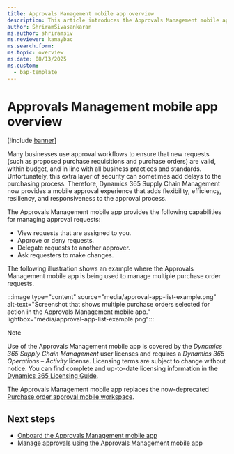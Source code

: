 ```yaml
---
title: Approvals Management mobile app overview
description: This article introduces the Approvals Management mobile app.
author: ShriramSivasankaran
ms.author: shriramsiv
ms.reviewer: kamaybac
ms.search.form: 
ms.topic: overview
ms.date: 08/13/2025
ms.custom:
  - bap-template
---
```


# Approvals Management mobile app overview

[!include [banner](../../includes/banner.md)]

Many businesses use approval workflows to ensure that new requests (such as proposed purchase requisitions and purchase orders) are valid, within budget, and in line with all business practices and standards. Unfortunately, this extra layer of security can sometimes add delays to the purchasing process. Therefore, Dynamics 365 Supply Chain Management now provides a mobile approval experience that adds flexibility, efficiency, resiliency, and responsiveness to the approval process.

The Approvals Management mobile app provides the following capabilities for managing approval requests:

- View requests that are assigned to you.
- Approve or deny requests.
- Delegate requests to another approver.
- Ask requesters to make changes.

The following illustration shows an example where the Approvals Management mobile app is being used to manage multiple purchase order requests.

:::image type="content" source="media/approval-app-list-example.png" alt-text="Screenshot that shows multiple purchase orders selected for action in the Approvals Management mobile app." lightbox="media/approval-app-list-example.png":::

> [!NOTE]
> Use of the Approvals Management mobile app is covered by the *Dynamics 365 Supply Chain Management* user licenses and requires a *Dynamics 365 Operations – Activity* license. Licensing terms are subject to change without notice. You can find complete and up-to-date licensing information in the [Dynamics 365 Licensing Guide](https://go.microsoft.com/fwlink/?LinkId=866544).

The Approvals Management mobile app replaces the now-deprecated [Purchase order approval mobile workspace](../procurement/purchase-order-mobile-workspace.md).

## Next steps

- [Onboard the Approvals Management mobile app](developer/onboard-approval-app.md)
- [Manage approvals using the Approvals Management mobile app](manage-approvals.md)
